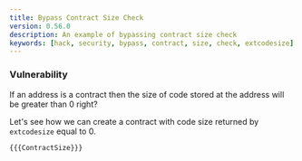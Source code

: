 ```yaml
---
title: Bypass Contract Size Check
version: 0.56.0
description: An example of bypassing contract size check
keywords: [hack, security, bypass, contract, size, check, extcodesize]
---
```


### Vulnerability

If an address is a contract then the size of code stored at the address will be greater than 0 right?

Let's see how we can create a contract with code size returned by `extcodesize` equal to 0.

```solidity
{{{ContractSize}}}
```
